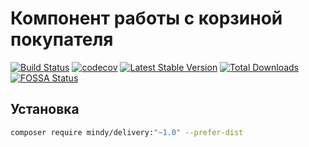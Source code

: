 # Компонент работы с корзиной покупателя

[![Build Status](https://travis-ci.org/MindyPHP/Delivery.svg?branch=master)](https://travis-ci.org/MindyPHP/Delivery)
[![codecov](https://codecov.io/gh/MindyPHP/Delivery/branch/master/graph/badge.svg)](https://codecov.io/gh/MindyPHP/Delivery)
[![Latest Stable Version](https://poser.pugx.org/mindy/delivery/v/stable.svg)](https://packagist.org/packages/mindy/delivery)
[![Total Downloads](https://poser.pugx.org/mindy/delivery/downloads.svg)](https://packagist.org/packages/mindy/delivery)
[![FOSSA Status](https://app.fossa.io/api/projects/git%2Bgithub.com%2FMindyPHP%2FDelivery.svg?type=shield)](https://app.fossa.io/projects/git%2Bgithub.com%2FMindyPHP%2FDelivery?ref=badge_shield)

## Установка

```bash
composer require mindy/delivery:"~1.0" --prefer-dist
```
